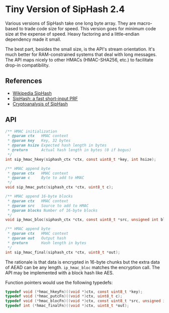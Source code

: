 # Tiny Version of SipHash 2.4

Various versions of SipHash take one long byte array.
They are macro-based to trade code size for speed.
This version goes for minimum code size at the expense of speed.
Heavy factoring and a little-endian dependency made it small.

The best part, besides the small size, is the API's stream orientation.
It's much better for RAM-constrained systems that deal with long messages.
The API maps nicely to other HMACs (HMAC-SHA256, etc.) to facilitate drop-in compatibility.

## References

- [Wikipedia SipHash](https://en.wikipedia.org/wiki/SipHash)
- [SipHash: a fast short-input PRF](https://www.aumasson.jp/siphash/siphash.pdf)
- [Cryptoanalysis of SipHash](https://eprint.iacr.org/2014/722.pdf)

## API

```C
/** HMAC initialization
 * @param ctx   HMAC context
 * @param key   Key, 32 bytes
 * @param hsize Expected hash length in bytes
 * @return      Actual hash length in bytes (0 if bogus)
 */
int sip_hmac_hkey(siphash_ctx *ctx, const uint8_t *key, int hsize);

/** HMAC append byte
 * @param ctx   HMAC context
 * @param c     Byte to add to HMAC
 */
void sip_hmac_putc(siphash_ctx *ctx, uint8_t c);

/** HMAC append 16-byte blocks
 * @param ctx   HMAC context
 * @param src   Source to add to HMAC
 * @param blocks Number of 16-byte blocks
 */
void ip_hmac_bloc(siphash_ctx *ctx, const uint8_t *src, unsigned int blocks);

/** HMAC append byte
 * @param ctx   HMAC context
 * @param out   Output hash
 * @return      Hash length in bytes
 */
int sip_hmac_final(siphash_ctx *ctx, uint8_t *out);
```

The rationale is that data is encrypted in 16-byte chunks but the extra data of AEAD can be any length.
`ip_hmac_bloc` matches the encryption call. The API may be implemented with a block hash like AES.

Function pointers would use the following typedefs:

```C
typedef void (*hmac_hkeyFn)((void *)ctx, const uint8_t *key);
typedef void (*hmac_putcFn)((void *)ctx, uint8_t c);
typedef void (*hmac_blocFn)((void *)ctx, const uint8_t *src, unsigned int blocks);
typedef int (*hmac_finalFn)((void *)ctx, uint8_t *out);
```
